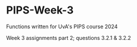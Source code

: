 # PIPS-Week-3
Functions written for UvA's PIPS course 2024

Week 3 assignments part 2; questions 3.2.1 & 3.2.2
